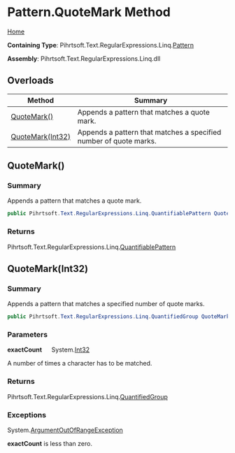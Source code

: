 # Pattern\.QuoteMark Method

[Home](../../../../../../README.md)

**Containing Type**: Pihrtsoft\.Text\.RegularExpressions\.Linq\.[Pattern](../README.md)

**Assembly**: Pihrtsoft\.Text\.RegularExpressions\.Linq\.dll

## Overloads

| Method | Summary |
| ------ | ------- |
| [QuoteMark()](#Pihrtsoft_Text_RegularExpressions_Linq_Pattern_QuoteMark) | Appends a pattern that matches a quote mark\. |
| [QuoteMark(Int32)](#Pihrtsoft_Text_RegularExpressions_Linq_Pattern_QuoteMark_System_Int32_) | Appends a pattern that matches a specified number of quote marks\. |

## QuoteMark\(\) <a name="Pihrtsoft_Text_RegularExpressions_Linq_Pattern_QuoteMark"></a>

### Summary

Appends a pattern that matches a quote mark\.

```csharp
public Pihrtsoft.Text.RegularExpressions.Linq.QuantifiablePattern QuoteMark()
```

### Returns

Pihrtsoft\.Text\.RegularExpressions\.Linq\.[QuantifiablePattern](../../QuantifiablePattern/README.md)

## QuoteMark\(Int32\) <a name="Pihrtsoft_Text_RegularExpressions_Linq_Pattern_QuoteMark_System_Int32_"></a>

### Summary

Appends a pattern that matches a specified number of quote marks\.

```csharp
public Pihrtsoft.Text.RegularExpressions.Linq.QuantifiedGroup QuoteMark(int exactCount)
```

### Parameters

**exactCount** &emsp; System\.[Int32](https://docs.microsoft.com/en-us/dotnet/api/system.int32)

A number of times a character has to be matched\.

### Returns

Pihrtsoft\.Text\.RegularExpressions\.Linq\.[QuantifiedGroup](../../QuantifiedGroup/README.md)

### Exceptions

System\.[ArgumentOutOfRangeException](https://docs.microsoft.com/en-us/dotnet/api/system.argumentoutofrangeexception)

**exactCount** is less than zero\.

